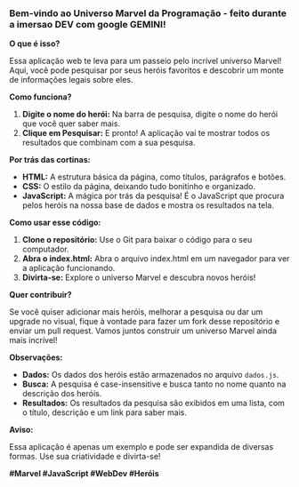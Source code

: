 
### **Bem-vindo ao Universo Marvel da Programação - feito durante a imersao DEV com google GEMINI!**

**O que é isso?**

Essa aplicação web te leva para um passeio pelo incrível universo Marvel! Aqui, você pode pesquisar por seus heróis favoritos e descobrir um monte de informações legais sobre eles. 

**Como funciona?**

1. **Digite o nome do herói:** Na barra de pesquisa, digite o nome do herói que você quer saber mais. 
2. **Clique em Pesquisar:** E pronto! A aplicação vai te mostrar todos os resultados que combinam com a sua pesquisa.

**Por trás das cortinas:**

* **HTML:** A estrutura básica da página, como títulos, parágrafos e botões.
* **CSS:** O estilo da página, deixando tudo bonitinho e organizado.
* **JavaScript:** A mágica por trás da pesquisa! É o JavaScript que procura pelos heróis na nossa base de dados e mostra os resultados na tela.

**Como usar esse código:**

1. **Clone o repositório:** Use o Git para baixar o código para o seu computador.
2. **Abra o index.html:** Abra o arquivo index.html em um navegador para ver a aplicação funcionando.
3. **Divirta-se:** Explore o universo Marvel e descubra novos heróis!

**Quer contribuir?**

Se você quiser adicionar mais heróis, melhorar a pesquisa ou dar um upgrade no visual, fique à vontade para fazer um fork desse repositório e enviar um pull request. Vamos juntos construir um universo Marvel ainda mais incrível!

**Observações:**

* **Dados:** Os dados dos heróis estão armazenados no arquivo `dados.js`. 
* **Busca:** A pesquisa é case-insensitive e busca tanto no nome quanto na descrição dos heróis.
* **Resultados:** Os resultados da pesquisa são exibidos em uma lista, com o título, descrição e um link para saber mais.

**Aviso:** 

Essa aplicação é apenas um exemplo e pode ser expandida de diversas formas. Use sua criatividade e divirta-se!

**#Marvel #JavaScript #WebDev #Heróis**

